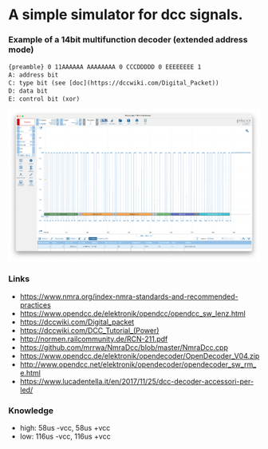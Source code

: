 # A simple simulator for dcc signals.

### Example of a 14bit multifunction decoder (extended address mode)
```
{preamble} 0 11AAAAAA AAAAAAAA 0 CCCDDDDD 0 EEEEEEEE 1
A: address bit
C: type bit (see [doc](https://dccwiki.com/Digital_Packet))
D: data bit
E: control bit (xor)
```

<img src="example-multifunction-decoder-signal.png" width="800px" />


### Links
- https://www.nmra.org/index-nmra-standards-and-recommended-practices
- https://www.opendcc.de/elektronik/opendcc/opendcc_sw_lenz.html
- https://dccwiki.com/Digital_packet
- https://dccwiki.com/DCC_Tutorial_(Power)
- http://normen.railcommunity.de/RCN-211.pdf
- https://github.com/mrrwa/NmraDcc/blob/master/NmraDcc.cpp
- https://www.opendcc.de/elektronik/opendecoder/OpenDecoder_V04.zip
- http://www.opendcc.net/elektronik/opendecoder/opendecoder_sw_rm_e.html
- https://www.lucadentella.it/en/2017/11/25/dcc-decoder-accessori-per-led/


### Knowledge
- high: 58us -vcc, 58us +vcc
- low: 116us -vcc, 116us +vcc
